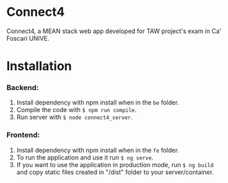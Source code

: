 # Connect4

Connect4, a MEAN stack web app developed for TAW project's exam in Ca' Foscari UNIVE.

# Installation 

### Backend:

1. Install dependency with npm install when in the `be` folder.
2. Compile the code with `$ npm run compile`.
3. Run server with `$ node connect4_server`.

### Frontend: 

1. Install dependency with npm install when in the `fe` folder.
2. To run the application and use it run `$ ng serve`.
3. If you want to use the application in production mode, run `$ ng build` and copy static files created in "/dist" folder to your server/container.
